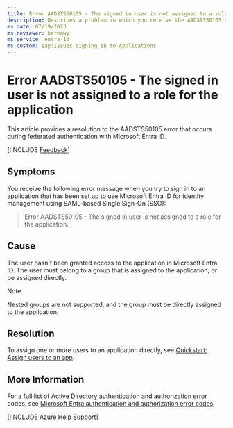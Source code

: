 ```yaml
---
title: Error AADSTS50105 - The signed in user is not assigned to a role for the application.
description: Describes a problem in which you receive the AADSTS50105 error when you sign in to a SAML-based configured app with Microsoft Entra SSO.
ms.date: 07/19/2023
ms.reviewer: bernawy
ms.service: entra-id
ms.custom: sap:Issues Signing In to Applications
---
```

# Error AADSTS50105 - The signed in user is not assigned to a role for the application

This article provides a resolution to the AADSTS50105 error that occurs during federated authentication with Microsoft Entra ID.

[!INCLUDE [Feedback](../../../../includes/feedback.md)]

## Symptoms

You receive the following error message when you try to sign in to an application that has been set up to use Microsoft Entra ID for identity management using SAML-based Single Sign-On (SSO):

>Error AADSTS50105 - The signed in user is not assigned to a role for the application.

## Cause

The user hasn't been granted access to the application in Microsoft Entra ID. The user must belong to a group that is assigned to the application, or be assigned directly. 

>[!Note]
>Nested groups are not supported, and the group must be directly assigned to the application.

## Resolution

To assign one or more users to an application directly, see [Quickstart: Assign users to an app](/azure/active-directory/manage-apps/add-application-portal-assign-users).

## More Information

For a full list of Active Directory authentication and authorization error codes, see [Microsoft Entra authentication and authorization error codes](/azure/active-directory/develop/reference-aadsts-error-codes).

[!INCLUDE [Azure Help Support](../../../../includes/azure-help-support.md)]
